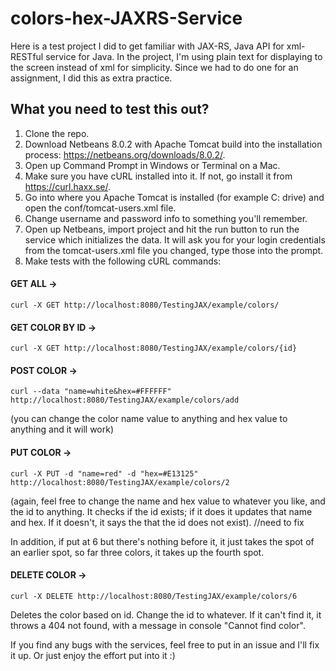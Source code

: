 # colors-hex-JAXRS-Service

Here is a test project I did to get familiar with JAX-RS, Java API for xml-RESTful service for Java. In the project, I'm using plain text for displaying to the screen instead of xml for simplicity. Since we had to do one for an assignment, I did this as extra practice.

## What you need to test this out?
1. Clone the repo.
2. Download Netbeans 8.0.2 with Apache Tomcat build into the installation process: https://netbeans.org/downloads/8.0.2/.
3. Open up Command Prompt in Windows or Terminal on a Mac. 
4. Make sure you have cURL installed into it. If not, go install it from https://curl.haxx.se/.
5. Go into where you Apache Tomcat is installed (for example C: drive) and open the conf/tomcat-users.xml file.
6. Change username and password info to something you'll remember.
7. Open up Netbeans, import project and hit the run button to run the service which initializes the data. It will ask you for your login credentials from the tomcat-users.xml file you changed, type those into the prompt.
8. Make tests with the following cURL commands:

#### GET ALL -> 
`curl -X GET http://localhost:8080/TestingJAX/example/colors/`

#### GET COLOR BY ID  ->
`curl -X GET http://localhost:8080/TestingJAX/example/colors/{id} `

#### POST COLOR ->
`curl --data "name=white&hex=#FFFFFF" http://localhost:8080/TestingJAX/example/colors/add`

(you can change the color name value to anything and hex value to anything and it will work)

#### PUT COLOR ->
`curl -X PUT -d "name=red" -d "hex=#E13125" http://localhost:8080/TestingJAX/example/colors/2`

(again, feel free to change the name and hex value to whatever you like, and the id to anything. It checks if the id exists; if it does it updates that name and hex. If it doesn't, it says the that the id does not exist). //need to fix

In addition, if put at 6 but there's nothing before it, it just takes the spot of an earlier spot, so far three colors, it takes up the fourth spot.

#### DELETE COLOR ->
`curl -X DELETE http://localhost:8080/TestingJAX/example/colors/6`

Deletes the color based on id. Change the id to whatever. If it can't find it, it throws a 404 not found, with a message in console "Cannot find color".

If you find any bugs with the services, feel free to put in an issue and I'll fix it up. Or just enjoy the effort put into it :)
